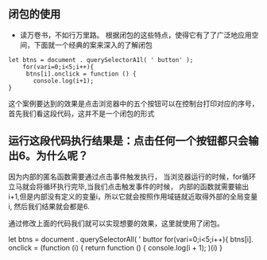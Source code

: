 ## 闭包的使用

- 读万卷书，不如行万里路。
根据闭包的这些特点，使得它有了了广泛地应用空间，下面就一个经典的案来深入的了解闭包
```
let btns = document . querySelectorA1l( ' button' );
    for(vari=0;i<5;i++){
     btns[i].onclick = function () {
       console.log(i+1);
}
```
这个案例要达到的效果是点击浏览器中的五个按钮可以在控制台打印对应的序号，
首先我们看这段代码，这并不是一个闭包的形式
## 运行这段代码执行结果是：点击任何一个按钮都只会输出6。为什么呢？
因为内部的匿名函数需要通过点击事件触发执行，
当浏览器运行的时候，for循环立马就会将循环执行完毕,当我们点击触发事件的时候，
内部的函数就需要输出i+1,但是内部没有定义的变量i，所以它就会按照作用域链就近取得外部的全局变量i,
然后我们结果就会都是6.

通过修改上面的代码我们就可以实现想要的效果，这里就使用了闭包。

let btns = document . querySelectorAll( ' buttor
for(vari=0;i<5;i++){
btns[i]. onclick = (function (i) {
return function () {
console.log(i + 1);
)(i)
}

